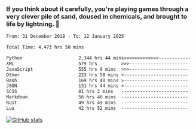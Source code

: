 ### If you think about it carefully, you're playing games through a very clever pile of sand, doused in chemicals, and brought to life by lightning.  👋


<!--START_SECTION:waka-->

```txt
From: 31 December 2018 - To: 12 January 2025

Total Time: 4,473 hrs 50 mins

Python                     2,344 hrs 44 mins>>>>>>>>>>>>>------------   52.42 %
XML                        579 hrs         >>>----------------------   12.94 %
JavaScript                 555 hrs 9 mins  >>>----------------------   12.41 %
Other                      223 hrs 58 mins >------------------------   05.01 %
Bash                       169 hrs 40 mins >------------------------   03.79 %
JSON                       131 hrs 44 mins >------------------------   02.95 %
SCSS                       81 hrs 2 mins   -------------------------   01.81 %
Markdown                   56 hrs 46 mins  -------------------------   01.27 %
Rust                       49 hrs 49 mins  -------------------------   01.11 %
Lua                        42 hrs 52 mins  -------------------------   00.96 %
```

<!--END_SECTION:waka-->

[![GitHub stats](https://github-readme-stats.vercel.app/api?username=XenophonLXH&show_icons=true&theme=dark)](https://github.com/anuraghazra/github-readme-stats)
